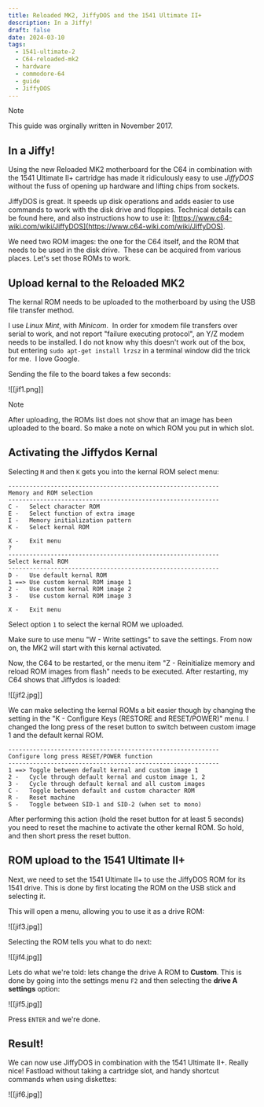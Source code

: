 ```yaml
---
title: Reloaded MK2, JiffyDOS and the 1541 Ultimate II+
description: In a Jiffy!
draft: false
date: 2024-03-10
tags:
  - 1541-ultimate-2
  - C64-reloaded-mk2
  - hardware
  - commodore-64
  - guide
  - JiffyDOS
---
```


> [!NOTE]
> This guide was orginally written in November 2017.

## In a Jiffy!

Using the new Reloaded MK2 motherboard for the C64 in combination with the 1541 Ultimate II+ cartridge has made it ridiculously easy to use *JiffyDOS* without the fuss of opening up hardware and lifting chips from sockets.  
  
JiffyDOS is great. It speeds up disk operations and adds easier to use commands to work with the disk drive and floppies. Technical details can be found here, and also instructions how to use it: [https://www.c64-wiki.com/wiki/JiffyDOS](https://www.c64-wiki.com/wiki/JiffyDOS).

We need two ROM images: the one for the C64 itself, and the ROM that needs to be used in the disk drive.  These can be acquired from various places. Let's set those ROMs to work.  

## Upload kernal to the Reloaded MK2

The kernal ROM needs to be uploaded to the motherboard by using the USB file transfer method.
  
I use *Linux Mint*, with *Minicom*.  In order for xmodem file transfers over serial to work, and not report "failure executing protocol", an Y/Z modem needs to be installed. I do not know why this doesn't work out of the box, but entering `sudo apt-get install lrzsz` in a terminal window did the trick for me.  I love Google.
  
Sending the file to the board takes a few seconds:

![[jif1.png]]
  

> [!NOTE]
> After uploading, the ROMs list does not show that an image has been uploaded to the board. So make a note on which ROM you put in which slot.  

## Activating the Jiffydos Kernal

Selecting `M` and then `K` gets you into the kernal ROM select menu: 

```
------------------------------------------------------------  
Memory and ROM selection  
------------------------------------------------------------  
C -   Select character ROM  
E -   Select function of extra image  
I -   Memory initialization pattern  
K -   Select kernal ROM  
  
X -   Exit menu  
?  
------------------------------------------------------------  
Select kernal ROM  
------------------------------------------------------------  
D -   Use default kernal ROM  
1 ==> Use custom kernal ROM image 1  
2 -   Use custom kernal ROM image 2  
3 -   Use custom kernal ROM image 3  
  
X -   Exit menu  
```

Select option `1` to select the kernal ROM we uploaded.  

Make sure to use menu "W - Write settings" to save the settings. From now on, the MK2 will start with this kernal activated.
  
Now, the C64 to be restarted, or the menu item "Z - Reinitialize memory and reload ROM images from flash" needs to be executed. After restarting, my C64 shows that Jiffydos is loaded:

![[jif2.jpg]]

We can make selecting the kernal ROMs a bit easier though by changing the setting in the "K - Configure Keys (RESTORE and RESET/POWER)" menu. I changed the long press of the reset button to switch between custom image 1 and the default kernal ROM.  

```
------------------------------------------------------------  
Configure long press RESET/POWER function  
------------------------------------------------------------  
1 ==> Toggle between default kernal and custom image 1  
2 -   Cycle through default kernal and custom image 1, 2  
3 -   Cycle through default kernal and all custom images  
C -   Toggle between default and custom character ROM  
R -   Reset machine  
S -   Toggle between SID-1 and SID-2 (when set to mono)  
```

After performing this action (hold the reset button for at least 5 seconds) you need to reset the machine to activate the other kernal ROM. So hold, and then short press the reset button.  

## ROM upload to the 1541 Ultimate II+

Next, we need to set the 1541 Ultimate II+ to use the JiffyDOS ROM for its 1541 drive. This is done by first locating the ROM on the USB stick and selecting it.  
  
This will open a menu, allowing you to use it as a drive ROM:

![[jif3.jpg]]
  
Selecting the ROM tells you what to do next:  

![[jif4.jpg]]
  
Lets do what we're told: lets change the drive A ROM to **Custom**. This is done by going into the settings menu `F2` and then selecting the **drive A settings** option:  

![[jif5.jpg]]
  
Press `ENTER` and we're done.  

## Result!

We can now use JiffyDOS in combination with the 1541 Ultimate II+. Really nice! Fastload without taking a cartridge slot, and handy shortcut commands when using diskettes:

![[jif6.jpg]]

